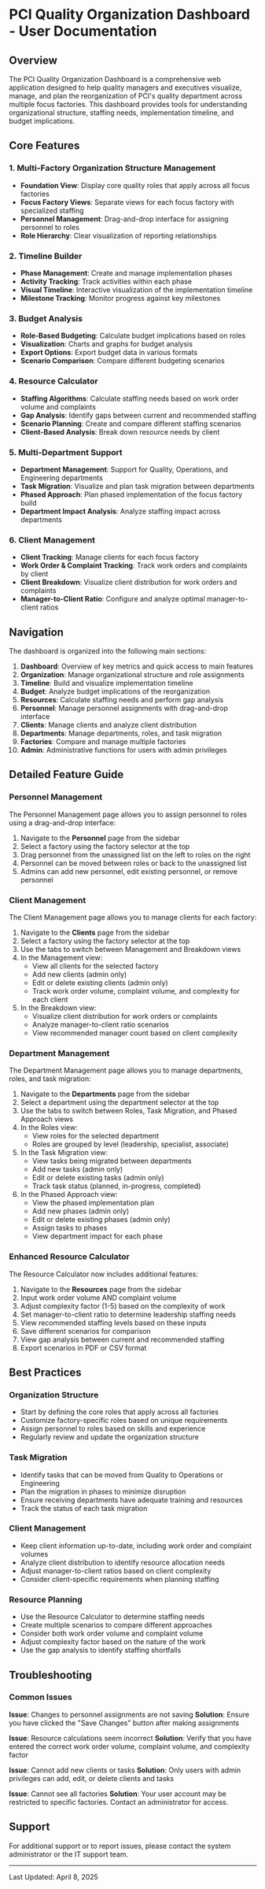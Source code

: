 # PCI Quality Organization Dashboard - User Documentation

## Overview
The PCI Quality Organization Dashboard is a comprehensive web application designed to help quality managers and executives visualize, manage, and plan the reorganization of PCI's quality department across multiple focus factories. This dashboard provides tools for understanding organizational structure, staffing needs, implementation timeline, and budget implications.

## Core Features

### 1. Multi-Factory Organization Structure Management
- **Foundation View**: Display core quality roles that apply across all focus factories
- **Focus Factory Views**: Separate views for each focus factory with specialized staffing
- **Personnel Management**: Drag-and-drop interface for assigning personnel to roles
- **Role Hierarchy**: Clear visualization of reporting relationships

### 2. Timeline Builder
- **Phase Management**: Create and manage implementation phases
- **Activity Tracking**: Track activities within each phase
- **Visual Timeline**: Interactive visualization of the implementation timeline
- **Milestone Tracking**: Monitor progress against key milestones

### 3. Budget Analysis
- **Role-Based Budgeting**: Calculate budget implications based on roles
- **Visualization**: Charts and graphs for budget analysis
- **Export Options**: Export budget data in various formats
- **Scenario Comparison**: Compare different budgeting scenarios

### 4. Resource Calculator
- **Staffing Algorithms**: Calculate staffing needs based on work order volume and complaints
- **Gap Analysis**: Identify gaps between current and recommended staffing
- **Scenario Planning**: Create and compare different staffing scenarios
- **Client-Based Analysis**: Break down resource needs by client

### 5. Multi-Department Support
- **Department Management**: Support for Quality, Operations, and Engineering departments
- **Task Migration**: Visualize and plan task migration between departments
- **Phased Approach**: Plan phased implementation of the focus factory build
- **Department Impact Analysis**: Analyze staffing impact across departments

### 6. Client Management
- **Client Tracking**: Manage clients for each focus factory
- **Work Order & Complaint Tracking**: Track work orders and complaints by client
- **Client Breakdown**: Visualize client distribution for work orders and complaints
- **Manager-to-Client Ratio**: Configure and analyze optimal manager-to-client ratios

## Navigation

The dashboard is organized into the following main sections:

1. **Dashboard**: Overview of key metrics and quick access to main features
2. **Organization**: Manage organizational structure and role assignments
3. **Timeline**: Build and visualize implementation timeline
4. **Budget**: Analyze budget implications of the reorganization
5. **Resources**: Calculate staffing needs and perform gap analysis
6. **Personnel**: Manage personnel assignments with drag-and-drop interface
7. **Clients**: Manage clients and analyze client distribution
8. **Departments**: Manage departments, roles, and task migration
9. **Factories**: Compare and manage multiple factories
10. **Admin**: Administrative functions for users with admin privileges

## Detailed Feature Guide

### Personnel Management

The Personnel Management page allows you to assign personnel to roles using a drag-and-drop interface:

1. Navigate to the **Personnel** page from the sidebar
2. Select a factory using the factory selector at the top
3. Drag personnel from the unassigned list on the left to roles on the right
4. Personnel can be moved between roles or back to the unassigned list
5. Admins can add new personnel, edit existing personnel, or remove personnel

### Client Management

The Client Management page allows you to manage clients for each factory:

1. Navigate to the **Clients** page from the sidebar
2. Select a factory using the factory selector at the top
3. Use the tabs to switch between Management and Breakdown views
4. In the Management view:
   - View all clients for the selected factory
   - Add new clients (admin only)
   - Edit or delete existing clients (admin only)
   - Track work order volume, complaint volume, and complexity for each client
5. In the Breakdown view:
   - Visualize client distribution for work orders or complaints
   - Analyze manager-to-client ratio scenarios
   - View recommended manager count based on client complexity

### Department Management

The Department Management page allows you to manage departments, roles, and task migration:

1. Navigate to the **Departments** page from the sidebar
2. Select a department using the department selector at the top
3. Use the tabs to switch between Roles, Task Migration, and Phased Approach views
4. In the Roles view:
   - View roles for the selected department
   - Roles are grouped by level (leadership, specialist, associate)
5. In the Task Migration view:
   - View tasks being migrated between departments
   - Add new tasks (admin only)
   - Edit or delete existing tasks (admin only)
   - Track task status (planned, in-progress, completed)
6. In the Phased Approach view:
   - View the phased implementation plan
   - Add new phases (admin only)
   - Edit or delete existing phases (admin only)
   - Assign tasks to phases
   - View department impact for each phase

### Enhanced Resource Calculator

The Resource Calculator now includes additional features:

1. Navigate to the **Resources** page from the sidebar
2. Input work order volume AND complaint volume
3. Adjust complexity factor (1-5) based on the complexity of work
4. Set manager-to-client ratio to determine leadership staffing needs
5. View recommended staffing levels based on these inputs
6. Save different scenarios for comparison
7. View gap analysis between current and recommended staffing
8. Export scenarios in PDF or CSV format

## Best Practices

### Organization Structure
- Start by defining the core roles that apply across all factories
- Customize factory-specific roles based on unique requirements
- Assign personnel to roles based on skills and experience
- Regularly review and update the organization structure

### Task Migration
- Identify tasks that can be moved from Quality to Operations or Engineering
- Plan the migration in phases to minimize disruption
- Ensure receiving departments have adequate training and resources
- Track the status of each task migration

### Client Management
- Keep client information up-to-date, including work order and complaint volumes
- Analyze client distribution to identify resource allocation needs
- Adjust manager-to-client ratios based on client complexity
- Consider client-specific requirements when planning staffing

### Resource Planning
- Use the Resource Calculator to determine staffing needs
- Create multiple scenarios to compare different approaches
- Consider both work order volume and complaint volume
- Adjust complexity factor based on the nature of the work
- Use the gap analysis to identify staffing shortfalls

## Troubleshooting

### Common Issues

**Issue**: Changes to personnel assignments are not saving
**Solution**: Ensure you have clicked the "Save Changes" button after making assignments

**Issue**: Resource calculations seem incorrect
**Solution**: Verify that you have entered the correct work order volume, complaint volume, and complexity factor

**Issue**: Cannot add new clients or tasks
**Solution**: Only users with admin privileges can add, edit, or delete clients and tasks

**Issue**: Cannot see all factories
**Solution**: Your user account may be restricted to specific factories. Contact an administrator for access.

## Support

For additional support or to report issues, please contact the system administrator or the IT support team.

---

Last Updated: April 8, 2025
